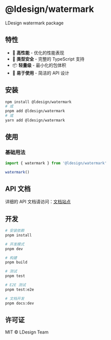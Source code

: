 # @ldesign/watermark

LDesign watermark package

## 特性

- 🚀 **高性能** - 优化的性能表现
- 🎯 **类型安全** - 完整的 TypeScript 支持
- 📦 **轻量级** - 最小化的包体积
- 🔧 **易于使用** - 简洁的 API 设计

## 安装

```bash
npm install @ldesign/watermark
# 或
pnpm add @ldesign/watermark
# 或
yarn add @ldesign/watermark
```

## 使用

### 基础用法

```typescript
import { watermark } from '@ldesign/watermark'

watermark()
```

## API 文档

详细的 API 文档请访问：[文档站点](https://ldesign.github.io/watermark/)

## 开发

```bash
# 安装依赖
pnpm install

# 开发模式
pnpm dev

# 构建
pnpm build

# 测试
pnpm test

# E2E 测试
pnpm test:e2e

# 文档开发
pnpm docs:dev
```

## 许可证

MIT © LDesign Team
